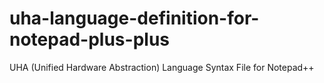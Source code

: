 # uha-language-definition-for-notepad-plus-plus
UHA (Unified Hardware Abstraction) Language Syntax File for Notepad++
